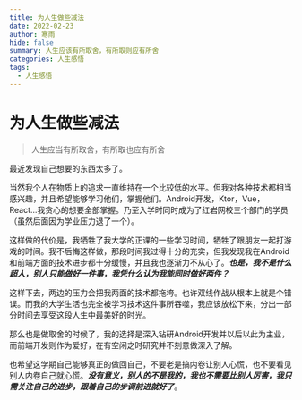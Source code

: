 ```yaml
---
title: 为人生做些减法
date: 2022-02-23
author: 寒雨
hide: false
summary: 人生应该有所取舍，有所取则应有所舍
categories: 人生感悟
tags:
  - 人生感悟
---
```

# 为人生做些减法

> 人生应当有所取舍，有所取也应有所舍

最近发现自己想要的东西太多了。

当然我个人在物质上的追求一直维持在一个比较低的水平。但我对各种技术都相当感兴趣，并且希望能够学习他们，掌握他们。Android开发，Ktor，Vue，React...我贪心的想要全部掌握。乃至入学时同时成为了红岩网校三个部门的学员（虽然后面因为学业压力退了一个）。

这样做的代价是，我牺牲了我大学的正课的一些学习时间，牺牲了跟朋友一起打游戏的时间。我不后悔这样做，那段时间我过得十分的充实，但我发现我在Android和前端方面的技术进步都十分缓慢，并且我也逐渐力不从心了。***也是，我不是什么超人，别人只能做好一件事，我凭什么认为我能同时做好两件？***

这样下去，两边的压力会把我两面的技术都拖垮。也许双线作战从根本上就是个错误。而我的大学生活也完全被学习技术这件事所吞噬，我应该放松下来，分出一部分时间去享受这段人生中最美好的时光。

那么也是做取舍的时候了，我的选择是深入钻研Android开发并以后以此为主业，而前端开发则作为爱好，在有空闲之时研究并不刻意做深入了解。

也希望这学期自己能够真正的做回自己，不要老是搞内卷让别人心慌，也不要看见别人内卷自己就心慌。***没有意义，别人的不是我的，我也不需要比别人厉害，我只需关注自己的进步，跟着自己的步调前进就好了***。

